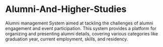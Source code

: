 # Alumni-And-Higher-Studies
  Alumni management System aimed at tackling the challenges of alumni engagement and event participation. This system provides a platform for organizing and presenting alumni details, covering various categories like graduation year, current employment, skills, and residency.
